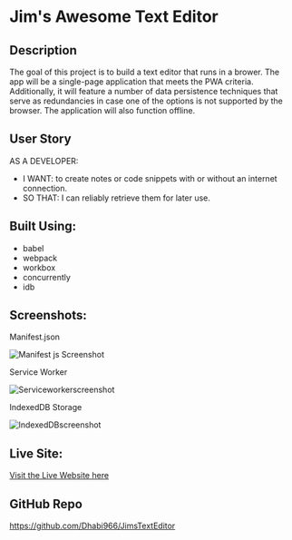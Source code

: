 # Jim's Awesome Text Editor

## Description
The goal of this project is to build a text editor that runs in a brower. The app will be a single-page application that meets the PWA criteria. Additionally, it will feature a number of data persistence techniques that serve as redundancies in case one of the options is not supported by the browser. The application will also function offline.

## User Story
AS A DEVELOPER: 
* I WANT: to create notes or code snippets with or without an internet connection.
* SO THAT: I can reliably retrieve them for later use.

## Built Using:
* babel
* webpack
* workbox
* concurrently
* idb

## Screenshots:

Manifest.json

![Manifest js Screenshot](https://user-images.githubusercontent.com/108851005/205226285-6fa69b1e-d601-4faf-affe-3462c794cb80.png)

Service Worker

![Serviceworkerscreenshot](https://user-images.githubusercontent.com/108851005/205226364-1aca3059-ae11-4178-aef6-703c46d4a7dc.png)

IndexedDB Storage

![IndexedDBscreenshot](https://user-images.githubusercontent.com/108851005/205226404-2dfa6215-84f2-4f4c-abe6-9ca08e7785cf.png)


## Live Site: 
[Visit the Live Website here](https://jimstextexteditor.herokuapp.com/)

## GitHub Repo
https://github.com/Dhabi966/JimsTextEditor
